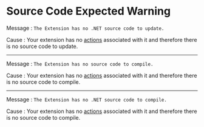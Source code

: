 # Source Code Expected Warning

Message
:   `The Extension has no .NET source code to update.`
  
Cause
:   Your extension has no [actions](<../../../extensibility-and-integration/integration-studio/managing-extensions/action-define.md>) associated with it and therefore there is no source code to update.

---

Message
:   `The Extension has no source code to compile.`

Cause
:   Your extension has no [actions](<../../../extensibility-and-integration/integration-studio/managing-extensions/action-define.md>) associated with it and therefore there is no source code to compile.

---

Message
:   `The Extension has no .NET source code to compile.`

Cause
:   Your extension has no [actions](<../../../extensibility-and-integration/integration-studio/managing-extensions/action-define.md>) associated with it and therefore there is no source code to compile.